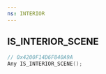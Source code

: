 ```yaml
---
ns: INTERIOR
---
```

## IS_INTERIOR_SCENE

```c
// 0x4200F14D6F840A9A
Any IS_INTERIOR_SCENE();
```

